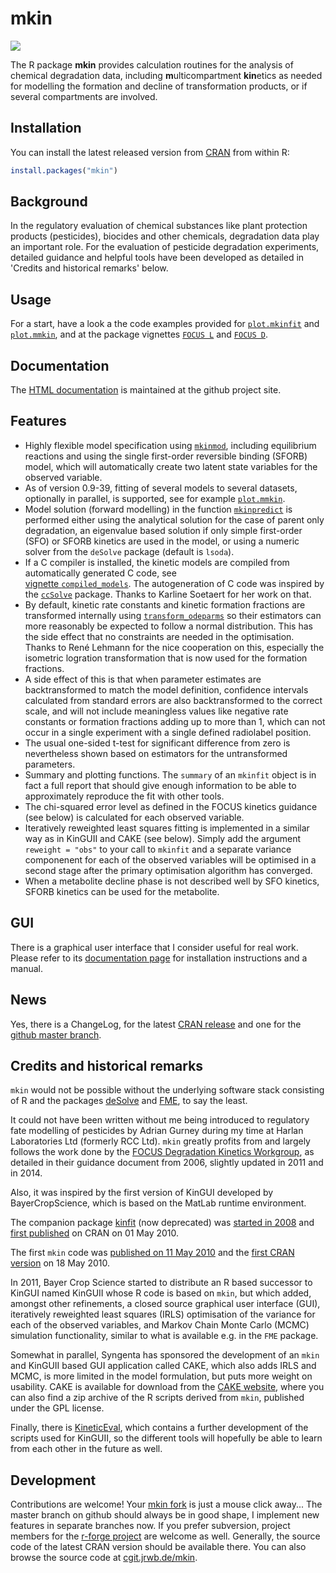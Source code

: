 # mkin

[![](https://www.r-pkg.org/badges/version/mkin)](https://cran.r-project.org/package=mkin)

The R package **mkin** provides calculation routines for the analysis of
chemical degradation data, including <b>m</b>ulticompartment <b>kin</b>etics as
needed for modelling the formation and decline of transformation products, or
if several compartments are involved.

## Installation

You can install the latest released version from 
[CRAN](https://cran.r-project.org/package=mkin) from within R:

```r
install.packages("mkin")
```

## Background

In the regulatory evaluation of chemical substances like plant protection
products (pesticides), biocides and other chemicals, degradation data play an
important role. For the evaluation of pesticide degradation experiments, 
detailed guidance and helpful tools have been developed as detailed in
'Credits and historical remarks' below.

## Usage

For a start, have a look a the code examples provided for
[`plot.mkinfit`](http://kinfit.r-forge.r-project.org/mkin_static/plot.mkinfit.html)
and 
[`plot.mmkin`](http://kinfit.r-forge.r-project.org/mkin_static/plot.mmkin.html), and 
at the package vignettes
[`FOCUS L`](http://kinfit.r-forge.r-project.org/mkin_static/vignettes/FOCUS_L.html) and
[`FOCUS D`](http://kinfit.r-forge.r-project.org/mkin_static/vignettes/FOCUS_D.html).

## Documentation

The [HTML documentation](http://jranke.github.io/mkin) is
maintained at the github project site.

## Features

* Highly flexible model specification using
  [`mkinmod`](http://kinfit.r-forge.r-project.org/mkin_static/mkinmod.html),
  including equilibrium reactions and using the single first-order 
  reversible binding (SFORB) model, which will automatically create
  two latent state variables for the observed variable.
* As of version 0.9-39, fitting of several models to several datasets, optionally in 
  parallel, is supported, see for example
  [`plot.mmkin`](http://kinfit.r-forge.r-project.org/mkin_static/plot.mmkin.html).
* Model solution (forward modelling) in the function
  [`mkinpredict`](http://kinfit.r-forge.r-project.org/mkin_static/mkinpredict.html) 
  is performed either using the analytical solution for the case of 
  parent only degradation, an eigenvalue based solution if only simple
  first-order (SFO) or SFORB kinetics are used in the model, or
  using a numeric solver from the `deSolve` package (default is `lsoda`).
* If a C compiler is installed, the kinetic models are compiled from automatically
  generated C code, see  
  [vignette `compiled_models`](http://kinfit.r-forge.r-project.org/mkin_static/vignettes/compiled_models.html).
  The autogeneration of C code was
  inspired by the [`ccSolve`](https://github.com/karlines/ccSolve) package. Thanks
  to Karline Soetaert for her work on that.
* By default, kinetic rate constants and kinetic formation fractions are
  transformed internally using
  [`transform_odeparms`](http://kinfit.r-forge.r-project.org/mkin_static/transform_odeparms.html)
  so their estimators can more reasonably be expected to follow
  a normal distribution. This has the side effect that no constraints
  are needed in the optimisation. Thanks to René Lehmann for the nice
  cooperation on this, especially the isometric logration transformation
  that is now used for the formation fractions.
* A side effect of this is that when parameter estimates are backtransformed
  to match the model definition, confidence intervals calculated from
  standard errors are also backtransformed to the correct scale, and will
  not include meaningless values like negative rate constants or 
  formation fractions adding up to more than 1, which can not occur in 
  a single experiment with a single defined radiolabel position.
* The usual one-sided t-test for significant difference from zero is nevertheless
  shown based on estimators for the untransformed parameters.
* Summary and plotting functions. The `summary` of an `mkinfit` object is in
  fact a full report that should give enough information to be able to
  approximately reproduce the fit with other tools.
* The chi-squared error level as defined in the FOCUS kinetics guidance
  (see below) is calculated for each observed variable.
* Iteratively reweighted least squares fitting is implemented in a similar way
  as in KinGUII and CAKE (see below). Simply add the argument
  `reweight = "obs"` to your call to `mkinfit` and a separate variance 
  componenent for each of the observed variables will be optimised
  in a second stage after the primary optimisation algorithm has converged.
* When a metabolite decline phase is not described well by SFO kinetics, 
  SFORB kinetics can be used for the metabolite.

## GUI

There is a graphical user interface that I consider useful for real work. Please
refer to its [documentation page](http://kinfit.r-forge.r-project.org/gmkin_static)
for installation instructions and a manual.
  
## News

Yes, there is a ChangeLog, for the latest [CRAN release](http://cran.r-project.org/web/packages/mkin/news.html)
and one for the [github master branch](https://github.com/jranke/mkin/blob/master/NEWS.md).

## Credits and historical remarks

`mkin` would not be possible without the underlying software stack consisting
of R and the packages [deSolve](http://cran.r-project.org/package=deSolve)
and [FME](http://cran.r-project.org/package=FME), to say the least.

It could not have been written without me being introduced to regulatory fate
modelling of pesticides by Adrian Gurney during my time at Harlan Laboratories
Ltd (formerly RCC Ltd). `mkin` greatly profits from and largely follows
the work done by the 
[FOCUS Degradation Kinetics Workgroup](http://focus.jrc.ec.europa.eu/dk),
as detailed in their guidance document from 2006, slightly updated in 2011 and
in 2014.

Also, it was inspired by the first version of KinGUI developed by
BayerCropScience, which is based on the MatLab runtime environment.

The companion package 
[kinfit](http://kinfit.r-forge.r-project.org/kinfit_static/index.html) (now deprecated) was 
[started in 2008](https://r-forge.r-project.org/scm/viewvc.php?view=rev&root=kinfit&revision=2) and 
[first published](https://cran.r-project.org/src/contrib/Archive/kinfit/) on
CRAN on 01 May 2010.

The first `mkin` code was 
[published on 11 May 2010](https://r-forge.r-project.org/scm/viewvc.php?view=rev&root=kinfit&revision=8) and the 
[first CRAN version](http://cran.r-project.org/src/contrib/Archive/mkin)
on 18 May 2010.

In 2011, Bayer Crop Science started to distribute an R based successor to KinGUI named 
KinGUII whose R code is based on `mkin`, but which added, amongst other
refinements, a closed source graphical user interface (GUI), iteratively
reweighted least squares (IRLS) optimisation of the variance for each of the
observed variables, and Markov Chain Monte Carlo (MCMC) simulation
functionality, similar to what is available e.g. in the `FME` package.

Somewhat in parallel, Syngenta has sponsored the development of an `mkin` and
KinGUII based GUI application called CAKE, which also adds IRLS and MCMC, is
more limited in the model formulation, but puts more weight on usability.
CAKE is available for download from the [CAKE
website](http://showcase.tessella.com/products/cake), where you can also
find a zip archive of the R scripts derived from `mkin`, published under the GPL
license.

Finally, there is 
[KineticEval](http://github.com/zhenglei-gao/KineticEval), which contains 
a further development of the scripts used for KinGUII, so the different tools
will hopefully be able to learn from each other in the future as well.


## Development

Contributions are welcome! Your 
[mkin fork](https://help.github.com/articles/fork-a-repo) is just a mouse click
away... The master branch on github should always be in good shape, I implement 
new features in separate branches now. If you prefer subversion, project
members for the 
[r-forge project](http://r-forge.r-project.org/R/?group_id=615) are welcome as well.
Generally, the source code of the latest CRAN version should be available there.
You can also browse the source code at [cgit.jrwb.de/mkin](http://cgit.jrwb.de/mkin).

